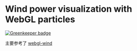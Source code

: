 # Wind power visualization with WebGL particles

[![Greenkeeper badge](https://badges.greenkeeper.io/sakitam-gis/webgl-wind.svg)](https://greenkeeper.io/)

主要参考了 [webgl-wind](https://github.com/mapbox/webgl-wind)
